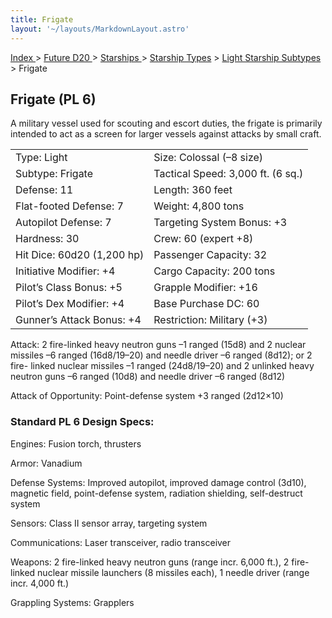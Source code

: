 ```yaml
---
title: Frigate
layout: '~/layouts/MarkdownLayout.astro'
---
```


[ Index ](/) > [ Future D20 ](/future.d20.srd) > [ Starships ](/future.d20.srd/starships) > [ Starship Types](/future.d20.srd/starships/starship) > [ Light Starship Subtypes](/future.d20.srd/starships/starship.types/light.starship.subtypes) > Frigate

##  Frigate (PL 6)

A military vessel used for scouting and escort duties, the frigate is
primarily intended to act as a screen for larger vessels against attacks by
small craft.


<table> <tr> <td> Type: Light </td> <td> Size: Colossal (–8 size) </td> </tr> <tr class="shaded"> <td> Subtype: Frigate </td> <td> Tactical Speed: 3,000 ft. (6 sq.) </td> </tr> <tr> <td> Defense: 11 </td> <td> Length: 360 feet </td> </tr> <tr class="shaded"> <td> Flat-footed Defense: 7 </td> <td> Weight: 4,800 tons </td> </tr> <tr> <td> Autopilot Defense: 7 </td> <td> Targeting System Bonus: +3 </td> </tr> <tr class="shaded"> <td> Hardness: 30 </td> <td> Crew: 60 (expert +8) </td> </tr> <tr> <td> Hit Dice: 60d20 (1,200 hp) </td> <td> Passenger Capacity: 32 </td> </tr> <tr class="shaded"> <td> Initiative Modifier: +4 </td> <td> Cargo Capacity: 200 tons </td> </tr> <tr> <td> Pilot’s Class Bonus: +5 </td> <td> Grapple Modifier: +16 </td> </tr> <tr class="shaded"> <td> Pilot’s Dex Modifier: +4 </td> <td> Base Purchase DC: 60 </td> </tr> <tr> <td> Gunner’s Attack Bonus: +4 </td> <td> Restriction: Military (+3) </td> </tr> </table>



Attack: 2 fire-linked heavy neutron guns –1 ranged (15d8) and 2 nuclear
missiles –6 ranged (16d8/19–20) and needle driver –6 ranged (8d12); or 2 fire-
linked nuclear missiles –1 ranged (24d8/19–20) and 2 unlinked heavy neutron
guns –6 ranged (10d8) and needle driver –6 ranged (8d12)

Attack of Opportunity: Point-defense system +3 ranged (2d12×10)

###  Standard PL 6 Design Specs:

Engines: Fusion torch, thrusters

Armor: Vanadium

Defense Systems: Improved autopilot, improved damage control (3d10), magnetic
field, point-defense system, radiation shielding, self-destruct system

Sensors: Class II sensor array, targeting system

Communications: Laser transceiver, radio transceiver

Weapons: 2 fire-linked heavy neutron guns (range incr. 6,000 ft.), 2 fire-
linked nuclear missile launchers (8 missiles each), 1 needle driver (range
incr. 4,000 ft.)

Grappling Systems: Grapplers

